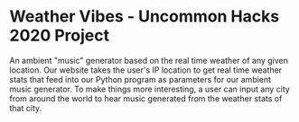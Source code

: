 # Weather Vibes - Uncommon Hacks 2020 Project
An ambient "music" generator based on the real time weather of any given location.
Our website takes the user's IP location to get real time weather stats that feed into our Python program as parameters for our ambient music generator. To make things more interesting, a user can input any city from around the world to hear music generated from the weather stats of that city.
